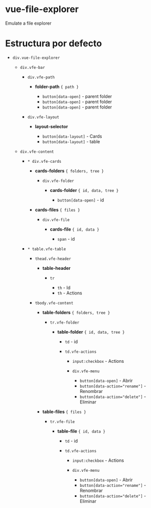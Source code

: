 # vue-file-explorer

Emulate a file explorer

# Estructura por defecto

- `div.vue-file-explorer`

  - `div.vfe-bar`

    - `div.vfe-path`

      - **folder-path** `{ path }`

        - `button[data-open]` - parent folder
        - `button[data-open]` - parent folder
        - `button[data-open]` - parent folder

    - `div.vfe-layout`

      - **layout-selector**

        - `button[data-layout]` - Cards
        - `button[data-layout]` - table

  - `div.vfe-content`

    - `* div.vfe-cards`

      - **cards-folders** `{ folders, tree }`

        - `div.vfe-folder`

          - **cards-folder** `{ id, data, tree }`

            - `button[data-open]` - id

      - **cards-files** `{ files }`

        - `div.vfe-file`

          - **cards-file** `{ id, data }`

            - `span` - id

    - `* table.vfe-table`

      - `thead.vfe-header`

        - **table-header**

          - `tr`

            - `th` - Id
            - `th` - Actions

      - `tbody.vfe-content`

        - **table-folders** `{ folders, tree }`

          - `tr.vfe-folder`

            - **table-folder** `{ id, data, tree }`

              - `td` - id
              - `td.vfe-actions`

                - `input:checkbox` - Actions
                - `div.vfe-menu`

                  - `button[data-open]` - Abrir
                  - `button[data-action="rename"]` - Renombrar
                  - `button[data-action="delete"]` - Eliminar

        - **table-files** `{ files }`

          - `tr.vfe-file`

            - **table-file** `{ id, data }`

              - `td` - id
              - `td.vfe-actions`

                - `input:checkbox` - Actions
                - `div.vfe-menu`

                  - `button[data-open]` - Abrir
                  - `button[data-action="rename"]` - Renombrar
                  - `button[data-action="delete"]` - Eliminar
